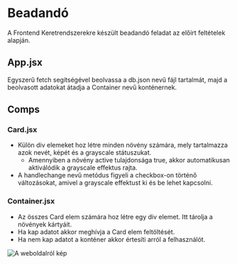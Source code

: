 # Beadandó
A Frontend Keretrendszerekre készült beadandó feladat az előírt feltételek alapján.

## App.jsx
Egyszerű fetch segítségével beolvassa a db.json nevű fájl tartalmát, majd a beolvasott adatokat átadja a Container nevű konténernek.

## Comps
### Card.jsx
- Külön div elemeket hoz létre minden növény számára, mely tartalmazza azok nevét, képét és a grayscale státuszukat.
  - Amennyiben a növény active tulajdonsága true, akkor automatikusan aktiválódik a grayscale effektus rajta.
- A handlechange nevű metódus figyeli a checkbox-on történő változásokat, amivel a grayscale effektust ki és be lehet kapcsolni.

### Container.jsx
- Az összes Card elem számára hoz létre egy div elemet. Itt tárolja a növények kártyáit.
- Ha kap adatot akkor meghívja a Card elem feltöltését.
- Ha nem kap adatot a konténer akkor értesíti arról a felhasználót.

![A weboldalról kép](https://github.com/figuranna/plant_cards/assets/101461379/c63a1057-84f6-4c97-84c1-441d94510b4c)
